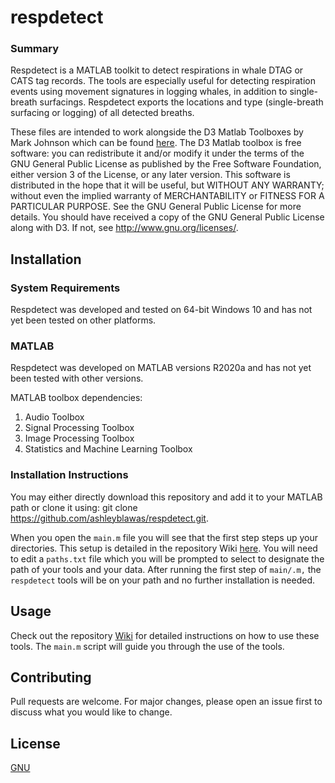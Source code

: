 # respdetect

### Summary
Respdetect is a MATLAB toolkit to detect respirations in whale DTAG or CATS tag records. The tools are especially useful for detecting respiration events using movement signatures in logging whales, in addition to single-breath surfacings. Respdetect exports the locations and type (single-breath surfacing or logging) of all detected breaths.

These files are intended to work alongside the D3 Matlab Toolboxes by Mark Johnson which can be found [here](https://github.com/stacyderuiter/dtagtools.git). The D3 Matlab toolbox is free software: you can redistribute it and/or modify it under the terms of the GNU General Public License as published by the Free Software Foundation, either version 3 of the License, or any later version. This software is distributed in the hope that it will be useful, but WITHOUT ANY WARRANTY; without even the implied warranty of MERCHANTABILITY or FITNESS FOR A PARTICULAR PURPOSE.  See the GNU General Public License for more details. You should have received a copy of the GNU General Public License along with D3. If not, see <http://www.gnu.org/licenses/>.

## Installation
### System Requirements
Respdetect was developed and tested on 64-bit Windows 10 and has not yet been tested on other platforms.

### MATLAB
Respdetect was developed on MATLAB versions R2020a and has not yet been tested with other versions.

MATLAB toolbox dependencies:

1. Audio Toolbox
2. Signal Processing Toolbox
3. Image Processing Toolbox
4. Statistics and Machine Learning Toolbox

### Installation Instructions
You may either directly download this repository and add it to your MATLAB path or clone it using: git clone https://github.com/ashleyblawas/respdetect.git.

When you open the `main.m` file you will see that the first step steps up your directories. This setup is detailed in the repository Wiki [here](https://github.com/ashleyblawas/respdetect/wiki/3.-Setup). You will need to edit a `paths.txt` file which you will be prompted to select to designate the path of your tools and your data. After running the first step of `main/.m,` the `respdetect` tools will be on your path and no further installation is needed.

## Usage
Check out the repository [Wiki](https://github.com/ashleyblawas/respdetect/wiki) for detailed instructions on how to use these tools. The ``main.m`` script will guide you through the use of the tools.

## Contributing
Pull requests are welcome. For major changes, please open an issue first to discuss what you would like to change.

## License
[GNU](https://choosealicense.com/licenses/gpl-3.0/)
<br>
